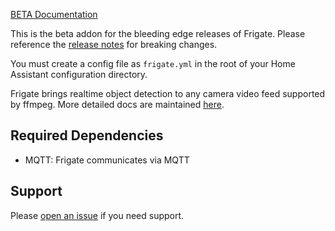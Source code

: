 [BETA Documentation](https://deploy-preview-13787--frigate-docs.netlify.app)

This is the beta addon for the bleeding edge releases of Frigate. Please reference the [release notes](https://github.com/blakeblackshear/frigate/releases) for breaking changes.

You must create a config file as `frigate.yml` in the root of your Home Assistant configuration directory.

Frigate brings realtime object detection to any camera video feed supported by ffmpeg. More detailed docs are maintained [here](https://docs.frigate.video).

## Required Dependencies

- MQTT: Frigate communicates via MQTT

## Support

Please [open an issue](https://github.com/blakeblackshear/frigate/issues/new/choose) if you need support.